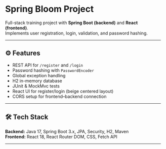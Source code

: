 #  Spring Bloom Project

Full-stack training project with **Spring Boot (backend)** and **React (frontend)**.  
Implements user registration, login, validation, and password hashing.

---

## ⚙️ Features
- REST API for `/register` and `/login`
- Password hashing with `PasswordEncoder`
- Global exception handling
- H2 in-memory database
- JUnit & MockMvc tests
- React UI for register/login (beige centered layout)
- CORS setup for frontend–backend connection

---

## 🛠 Tech Stack
**Backend:** Java 17, Spring Boot 3.x, JPA, Security, H2, Maven  
**Frontend:** React 18, React Router DOM, CSS, Fetch API  

---

